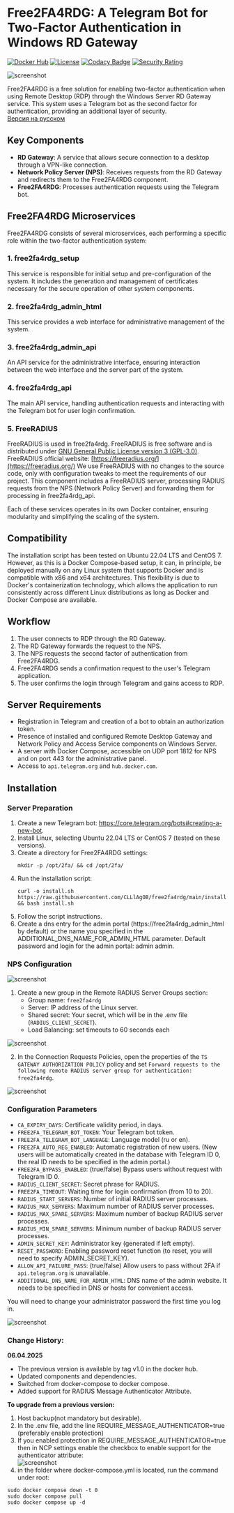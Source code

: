 # Free2FA4RDG: A Telegram Bot for Two-Factor Authentication in Windows RD Gateway

[![Docker Hub](https://img.shields.io/docker/pulls/clllagob/free2fa4rdg.svg?style=flat-square)][Docker Hub]
[![License](https://img.shields.io/github/license/clllagob/free2fa4rdg.svg?style=flat-square)][License]
[![Codacy Badge](https://app.codacy.com/project/badge/Grade/5b38ed1f5983438693f7ab92724d1282)][Codacy Badge]
[![Security Rating](https://sonarcloud.io/api/project_badges/measure?project=CLLlAgOB_free2fa4rdg&metric=security_rating)][Security Rating]

[Docker Hub]:           https://hub.docker.com/r/clllagob/free2fa4rdg
[License]:              https://github.com/clllagob/free2fa4rdg/blob/master/LICENSE
[Codacy Badge]:         https://app.codacy.com/gh/CLLlAgOB/free2fa4rdg/dashboard?utm_source=gh&utm_medium=referral&utm_content=&utm_campaign=Badge_grade
[Security Rating]:  https://sonarcloud.io/summary/new_code?id=CLLlAgOB_free2fa4rdg

![screenshot](img/1-0en.png)

Free2FA4RDG is a free solution for enabling two-factor authentication when using Remote Desktop (RDP) through the Windows Server RD Gateway service. This system uses a Telegram bot as the second factor for authentication, providing an additional layer of security.  
[Версия на русском](./READMERU.md)

## Key Components

- **RD Gateway**: A service that allows secure connection to a desktop through a VPN-like connection.
- **Network Policy Server (NPS)**: Receives requests from the RD Gateway and redirects them to the Free2FA4RDG component.
- **Free2FA4RDG**: Processes authentication requests using the Telegram bot.

## Free2FA4RDG Microservices

Free2FA4RDG consists of several microservices, each performing a specific role within the two-factor authentication system:

### 1. free2fa4rdg_setup
This service is responsible for initial setup and pre-configuration of the system. It includes the generation and management of certificates necessary for the secure operation of other system components.

### 2. free2fa4rdg_admin_html
This service provides a web interface for administrative management of the system.

### 3. free2fa4rdg_admin_api
An API service for the administrative interface, ensuring interaction between the web interface and the server part of the system.

### 4. free2fa4rdg_api
The main API service, handling authentication requests and interacting with the Telegram bot for user login confirmation.

### 5. FreeRADIUS
FreeRADIUS is used in free2fa4rdg. FreeRADIUS is free software and is distributed under [GNU General Public License version 3 (GPL-3.0)](https://www.gnu.org/licenses/gpl-3.0.en.html).
FreeRADIUS official website: [https://freeradius.org/](https://freeradius.org/)
We use FreeRADIUS with no changes to the source code, only with configuration tweaks to meet the requirements of our project.
This component includes a FreeRADIUS server, processing RADIUS requests from the NPS (Network Policy Server) and forwarding them for processing in free2fa4rdg_api.

Each of these services operates in its own Docker container, ensuring modularity and simplifying the scaling of the system.

## Compatibility

The installation script has been tested on Ubuntu 22.04 LTS and CentOS 7. However, as this is a Docker Compose-based setup, it can, in principle, be deployed manually on any Linux system that supports Docker and is compatible with x86 and x64 architectures. This flexibility is due to Docker's containerization technology, which allows the application to run consistently across different Linux distributions as long as Docker and Docker Compose are available.

## Workflow

1. The user connects to RDP through the RD Gateway.
2. The RD Gateway forwards the request to the NPS.
3. The NPS requests the second factor of authentication from Free2FA4RDG.
4. Free2FA4RDG sends a confirmation request to the user's Telegram application.
5. The user confirms the login through Telegram and gains access to RDP.

## Server Requirements

- Registration in Telegram and creation of a bot to obtain an authorization token.
- Presence of installed and configured Remote Desktop Gateway and Network Policy and Access Service components on Windows Server.
- A server with Docker Compose, accessible on UDP port 1812 for NPS and on port 443 for the administrative panel.
- Access to `api.telegram.org` and `hub.docker.com`.

## Installation

### Server Preparation

1. Create a new Telegram bot: https://core.telegram.org/bots#creating-a-new-bot.
2. Install Linux, selecting Ubuntu 22.04 LTS or CentOS 7 (tested on these versions).
3. Create a directory for Free2FA4RDG settings:
   ```
   mkdir -p /opt/2fa/ && cd /opt/2fa/
   ```
4. Run the installation script:
   ```
   curl -o install.sh https://raw.githubusercontent.com/CLLlAgOB/free2fa4rdg/main/install.sh && bash install.sh
   ```
5. Follow the script instructions.
6. Create a dns entry for the admin portal (https://free2fa4rdg_admin_html by default) or the name you specified in the ADDITIONAL_DNS_NAME_FOR_ADMIN_HTML parameter. Default password and login for the admin portal: admin admin.

### NPS Configuration
![screenshot](img/1-1.png)



1. Create a new group in the Remote RADIUS Server Groups section:
   - Group name: `free2fa4rdg`
   - Server: IP address of the Linux server.
   - Shared secret: Your secret, which will be in the .env file (`RADIUS_CLIENT_SECRET`).
   - Load Balancing: set timeouts to 60 seconds each

![screenshot](img/1-23.png)

2. In the Connection Requests Policies, open the properties of the `TS GATEWAY AUTHORIZATION POLICY` policy and set `Forward requests to the following remote RADIUS server group for authentication: free2fa4rdg`.

![screenshot](img/1-4.png)

### Configuration Parameters

- `CA_EXPIRY_DAYS`: Certificate validity period, in days.
- `FREE2FA_TELEGRAM_BOT_TOKEN`: Your Telegram bot token.
- `FREE2FA_TELEGRAM_BOT_LANGUAGE`: Language model (ru or en).
- `FREE2FA_AUTO_REG_ENABLED`: Automatic registration of new users. (New users will be automatically created in the database with Telegram ID 0, the real ID needs to be specified in the admin portal.)
- `FREE2FA_BYPASS_ENABLED`: (true/false) Bypass users without request with Telegram ID 0.
- `RADIUS_CLIENT_SECRET`: Secret phrase for RADIUS.
- `FREE2FA_TIMEOUT`: Waiting time for login confirmation (from 10 to 20).
- `RADIUS_START_SERVERS`: Number of initial RADIUS server processes.
- `RADIUS_MAX_SERVERS`: Maximum number of RADIUS server processes.
- `RADIUS_MAX_SPARE_SERVERS`: Maximum number of backup RADIUS server processes.
- `RADIUS_MIN_SPARE_SERVERS`: Minimum number of backup RADIUS server processes.
- `ADMIN_SECRET_KEY`: Administrator key (generated if left empty).
- `RESET_PASSWORD`: Enabling password reset function (to reset, you will need to specify ADMIN_SECRET_KEY).
- `ALLOW_API_FAILURE_PASS`: (true/false) Allow users to pass without 2FA if `api.telegram.org` is unavailable.
- `ADDITIONAL_DNS_NAME_FOR_ADMIN_HTML`: DNS name of the admin website. It needs to be specified in DNS or hosts for convenient access.

You will need to change your administrator password the first time you log in.

![screenshot](img/1-2.png)

### Change History:

**06.04.2025**  

- The previous version is available by tag v1.0 in the docker hub.
- Updated components and dependencies.  
- Switched from docker-compose to docker compose.  
- Added support for RADIUS Message Authenticator Attribute.

**To upgrade from a previous version:**
1. Host backup(not mandatory but desirable).
2. In the .env file, add the line REQUIRE_MESSAGE_AUTHENTICATOR=true (preferably enable protection)
3. If you enabled protection in REQUIRE_MESSAGE_AUTHENTICATOR=true then in NCP settings enable the checkbox to enable support for the authenticator attribute:   
![screenshot](img/1-24.png)
1. in the folder where docker-compose.yml is located, run the command under root:
```shell
sudo docker compose down -t 0
sudo docker compose pull
sudo docker compose up -d
```
